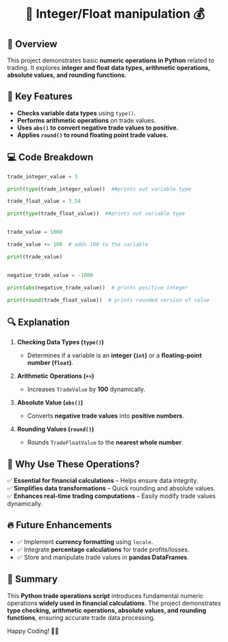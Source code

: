 <div align="center">

# 🐍 Integer/Float manipulation 💰

</div>

## 📖 Overview
This project demonstrates basic **numeric operations in Python** related to trading. It explores **integer and float data types, arithmetic operations, absolute values, and rounding functions**.

## 🔑 Key Features
- **Checks variable data types** using `type()`.
- **Performs arithmetic operations** on trade values.
- **Uses `abs()` to convert negative trade values to positive.**
- **Applies `round()` to round floating point trade values.**

## 💻 Code Breakdown
```python
trade_integer_value = 3

print(type(trade_integer_value))  ##prints out variable type

trade_float_value = 3.54

print(type(trade_float_value))  ##prints out variable type


trade_value = 1000

trade_value += 100  # adds 100 to the variable

print(trade_value)


negative_trade_value = -1000

print(abs(negative_trade_value))  # prints positive integer

print(round(trade_float_value))  # prints rounded version of value
```

## 🔍 Explanation
1. **Checking Data Types (`type()`)**
   - Determines if a variable is an **integer (`int`)** or a **floating-point number (`float`)**.

2. **Arithmetic Operations (`+=`)**
   - Increases `TradeValue` by **100** dynamically.

3. **Absolute Value (`abs()`)**
   - Converts **negative trade values** into **positive numbers**.

4. **Rounding Values (`round()`)**
   - Rounds `TradeFloatValue` to the **nearest whole number**.

## 🚀 Why Use These Operations?
✅ **Essential for financial calculations** – Helps ensure data integrity.  
✅ **Simplifies data transformations** – Quick rounding and absolute values.  
✅ **Enhances real-time trading computations** – Easily modify trade values dynamically.  

## 🔥 Future Enhancements
- ✅ Implement **currency formatting** using `locale`.
- ✅ Integrate **percentage calculations** for trade profits/losses.
- ✅ Store and manipulate trade values in **pandas DataFrames**.

## 🎯 Summary
This **Python trade operations script** introduces fundamental numeric operations **widely used in financial calculations**. The project demonstrates **type checking, arithmetic operations, absolute values, and rounding functions**, ensuring accurate trade data processing.

Happy Coding! 🚀🐍


